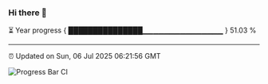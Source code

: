 ### Hi there 👋

⏳ Year progress { ███████████████▁▁▁▁▁▁▁▁▁▁▁▁▁▁▁ } 51.03 %

---

⏰ Updated on Sun, 06 Jul 2025 06:21:56 GMT

![Progress Bar CI](https://github.com/liununu/liununu/workflows/Progress%20Bar%20CI/badge.svg)

